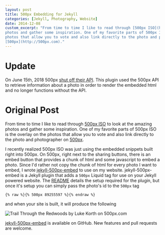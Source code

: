 ```yaml
---
layout: post
title: 500px Embedding for Jekyll
categories: [Jekyll, Photography, Website]
date: 2014-12-08
custom_excerpt: "From time to time I like to read through [500px ISO](https://iso.500px.com/) to look at the amazing
photos and gather some inspiration. One of my favorite parts of 500px ISO is the overlay on the
photos that allow you to vote and also link directly to the photo and photographer on
[500px](http://500px.com)."
---
```

# Update

On June 15th, 2018 500px [shut off their API](https://support.500px.com/hc/en-us/articles/360002435653-API-).
This plugin used the 500px API to retrieve information about a photo in order to render the embedded
html and no longer functions without the API.

# Original Post

From time to time I like to read through [500px ISO](https://iso.500px.com/) to look at the amazing
photos and gather some inspiration. One of my favorite parts of 500px ISO is the overlay on the
photos that allow you to vote and also link directly to the photo and photographer on
[500px](http://500px.com).

I recently realized 500px ISO was just using the embedded snippets built right into 500px. On 500px,
right next to the sharing buttons, there is an embed button that provides a chunk of html and some
javascript to embed a photo. Since I'd rather not copy the chunk of html for every photo I want to
embed, I wrote [jekyll-500px-embed](https://github.com/lkorth/jekyll-500px-embed) to use on my
website. jekyll-500px-embed is a Jekyll plugin that adds a `500px` Liquid tag for use on your Jekyll
powered website. The [README](https://github.com/lkorth/jekyll-500px-embed/blob/master/README.md)
details the setup required for the plugin, but once it's setup you can simply pass the photo's id to
the `500px` tag

```
{% raw %}{% 500px 89255597 %}{% endraw %}
```

and when your site is built, it will produce the following

<div class="pixels-photo">
  <p><img src="https://drscdn.500px.org/photo/89255597/m%3D900/v2?user_id=647958&webp=true&sig=fb857239a869387efeb9378c2c7a0ecde86126b93cc3d9e4e493f06d8d3ba50b" alt="Trail Through the Redwoods by Luke Korth on 500px.com"></p>
  <a href="https://500px.com/photo/89255597/trail-through-the-redwoods-by-luke-korth" alt="Trail Through the Redwoods by Luke Korth on 500px.com"></a>
</div>
<script type='text/javascript' src='https://500px.com/embed.js'></script>

[jekyll-500px-embed](https://github.com/lkorth/jekyll-500px-embed) is available on GitHub. New
features and pull requests are welcome.

